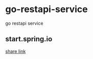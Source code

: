 # go-restapi-service
go restapi service
## start.spring.io
[share link](https://start.spring.io/#!type=maven-project&language=java&platformVersion=2.3.10.RELEASE&packaging=jar&jvmVersion=1.8&groupId=go.restapi.service&artifactId=go-restapi-service&name=go-restapi-service&description=demo%20spring%20boot%20for%20rest%20api%20service&packageName=go.restapi.service.go-restapi-service&dependencies=web,devtools,lombok,actuator)
